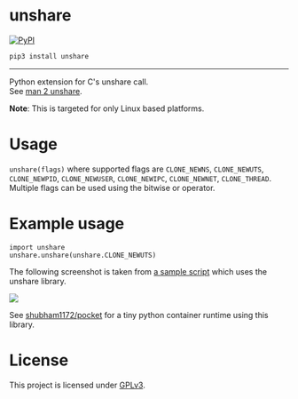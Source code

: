 # unshare

[![PyPI](https://img.shields.io/pypi/v/unshare.svg?color=green&logo=unshare&style=plastic)](https://pypi.org/project/unshare/)


```bash
pip3 install unshare
```

<hr>

Python extension for C's unshare call. <br>
See [man 2 unshare](http://man7.org/linux/man-pages/man2/unshare.2.html).


**Note**: This is targeted for only Linux based platforms.


# Usage

`unshare(flags)` where supported flags are `CLONE_NEWNS`, `CLONE_NEWUTS`, `CLONE_NEWPID`, `CLONE_NEWUSER`, `CLONE_NEWIPC`, `CLONE_NEWNET`, `CLONE_THREAD`. <br>
Multiple flags can be used using the bitwise or operator.

# Example usage

```python3
import unshare
unshare.unshare(unshare.CLONE_NEWUTS)
```

The following screenshot is taken from [a sample script](https://gist.github.com/shubham1172/7c53130e6e0258f998f331955564dc4c#file-container-py) which uses the unshare library.

![](https://i.imgur.com/B8X0LT8.png)

See [shubham1172/pocket](https://github.com/shubham1172/pocket) for a tiny python container runtime using this library.

# License

This project is licensed under [GPLv3](./LICENSE).
